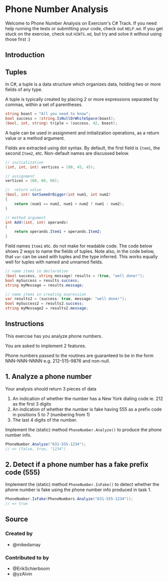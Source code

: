 # Phone Number Analysis

Welcome to Phone Number Analysis on Exercism's C# Track.
If you need help running the tests or submitting your code, check out `HELP.md`.
If you get stuck on the exercise, check out `HINTS.md`, but try and solve it without using those first :)

## Introduction

## Tuples

In C#, a tuple is a data structure which organizes data, holding two or more fields
of any type.

A tuple is typically created by placing 2 or more expressions separated by commas,
within a set of parentheses.

```csharp
string boast = "All you need to know";
bool success = !string.IsNullOrWhiteSpace(boast);
(bool, int, string) triple = (success, 42, boast);
```

A tuple can be used in assignment and initialization operations, as a return value or a method argument.

Fields are extracted using dot syntax. By default, the first field is `Item1`,
the second `Item2`, etc. Non-default names are discussed below.

```csharp
// initialization
(int, int, int) vertices = (90, 45, 45);

// assignment
vertices = (60, 60, 60);

//  return value
(bool, int) GetSameOrBigger(int num1, int num2)
{
    return (num1 == num2, num1 > num2 ? num1 : num2);
}

// method argument
int Add((int, int) operands)
{
    return operands.Item1 + operands.Item2;
}
```

Field names `Item1` etc. do not make for readable code. The code below shows
2 ways to name the fields of tuples. Note also, in the code below, that `var` can be used with tuples and the type inferred. This works equally well for tuples with named and unnamed fields.

```csharp
// name items in declaration
(bool success, string message) results = (true, "well done!");
bool mySuccess = results.success;
string myMessage = results.message;

// name items in creating expression
var results2 = (success: true, message: "well done!");
bool mySuccess2 = results2.success;
string myMessage2 = results2.message;
```

## Instructions

This exercise has you analyze phone numbers.

You are asked to implement 2 features.

Phone numbers passed to the routines are guaranteed to be in the form
NNN-NNN-NNNN e.g. 212-515-9876 and non-null.

## 1. Analyze a phone number

Your analysis should return 3 pieces of data

1. An indication of whether the number has a New York dialing code ie. 212 as the first 3 digits
2. An indication of whether the number is fake having 555 as a prefix code in positions 5 to 7 (numbering from 1)
3. The last 4 digits of the number.

Implement the (static) method `PhoneNumber.Analyze()` to produce the phone number info.

```csharp
PhoneNumber.Analyze("631-555-1234");
// => (false, true, "1234")
```

## 2. Detect if a phone number has a fake prefix code (555)

Implement the (static) method `PhoneNumber.IsFake()` to detect whether the phone number is fake using the phone number info produced in task 1.

```csharp
PhoneNumber.IsFake(PhoneNumbers.Analyze("631-555-1234"));
// => true
```

## Source

### Created by

- @mikedamay

### Contributed to by

- @ErikSchierboom
- @yzAlvin